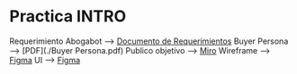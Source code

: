 # Practica INTRO

Requerimiento Abogabot --> [Documento de Requerimientos](https://innovaccion-my.sharepoint.com/:w:/g/personal/launchx03475_innovaccion_mx/EfgjMglAn-hFvcpOiyZg4xcBwKK05MiPiXHERNAv0XzlWg?e=kc7Slw)
Buyer Persona --> [PDF](./Buyer Persona.pdf)
Publico objetivo --> [Miro](https://miro.com/app/board/uXjVOHozZoI=/?invite_link_id=18677096640)
Wireframe --> [Figma](https://www.figma.com/file/s8bQl4OjddeZ58TtspRmcv/Wireframing-in-Figma?node-id=115%3A169)
UI --> [Figma](https://www.figma.com/file/s8bQl4OjddeZ58TtspRmcv/Wireframing-in-Figma?node-id=0%3A1)